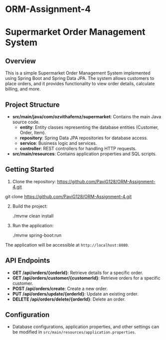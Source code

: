 # ORM-Assignment-4
# Supermarket Order Management System
 
## Overview
 
This is a simple Supermarket Order Management System implemented using Spring Boot and Spring Data JPA. The system allows customers to place orders, and it provides functionality to view order details, calculate billing, and more.
 
## Project Structure
 
- **src/main/java/com/ozvithafernz/supermarket**: Contains the main Java source code.
  - **entity**: Entity classes representing the database entities (Customer, Order, Item).
  - **repository**: Spring Data JPA repositories for database access.
  - **service**: Business logic and services.
  - **controller**: REST controllers for handling HTTP requests.
- **src/main/resources**: Contains application properties and SQL scripts.
 
## Getting Started
 
1. Clone the repository: https://github.com/PaviG128/ORM-Assignment-4.git
 
git clone https://github.com/PaviG128/ORM-Assignment-4.git
   
2. Build the project:
 
   ./mvnw clean install
   
3. Run the application:
 
   ./mvnw spring-boot:run
   
The application will be accessible at `http://localhost:8080`.
 
## API Endpoints
 
- **GET /api/orders/{orderId}**: Retrieve details for a specific order.
- **GET /api/orders/customer/{customerId}**: Retrieve orders for a specific customer.
- **POST /api/orders/create**: Create a new order.
- **PUT /api/orders/update/{orderId}**: Update an existing order.
- **DELETE /api/orders/delete/{orderId}**: Delete an order.
 
## Configuration
 
- Database configurations, application properties, and other settings can be modified in `src/main/resources/application.properties`.
 
